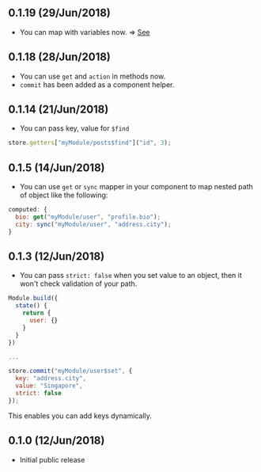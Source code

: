 ## 0.1.19 (29/Jun/2018)

- You can map with variables now. => [See](https://github.com/eunjae-lee/vuex-dry/blob/master/DOCUMENT.md#mapping-with-variables)

## 0.1.18 (28/Jun/2018)

- You can use `get` and `action` in methods now.
- `commit` has been added as a component helper.

## 0.1.14 (21/Jun/2018)

- You can pass key, value for `$find`

```js
store.getters["myModule/posts$find"]("id", 3);
```

## 0.1.5 (14/Jun/2018)

- You can use `get` or `sync` mapper in your component to map nested path of object like the following:

```js
computed: {
  bio: get("myModule/user", "profile.bio");
  city: sync("myModule/user", "address.city");
}
```

## 0.1.3 (12/Jun/2018)

- You can pass `strict: false` when you set value to an object, then it won't check validation of your path.

```js
Module.build({
  state() {
    return {
      user: {}
    }
  }
})

...

store.commit("myModule/user$set", {
  key: "address.city",
  value: "Singapore",
  strict: false
});
```

This enables you can add keys dynamically.

## 0.1.0 (12/Jun/2018)

- Initial public release
